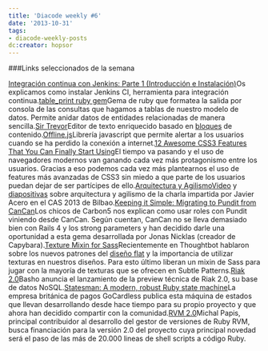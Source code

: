```yaml
---
title: 'Diacode weekly #6'
date: '2013-10-31'
tags:
- diacode-weekly-posts
dc:creator: hopsor
---
```


###Links seleccionados de la semana


[Integración continua con Jenkins: Parte 1 (Introducción e Instalación)](http://blog.diacode.com/integracion-continua-con-jenkins-parte-1-introduccion-e-instalacion)Os explicamos como instalar Jenkins CI, herramienta para integración continua.[table_print ruby gem](http://tableprintgem.com/)Gema de ruby que formatea la salida por consola de las consultas que hagamos a tablas de nuestro modelo de datos. Permite anidar datos de entidades relacionadas de manera sencilla.[Sir Trevor](http://madebymany.github.io/sir-trevor-js/)Editor de texto enriquecido basado en 
[bloques](https://github.com/madebymany/sir-trevor-blocks) de contenido.[Offline.js](http://github.hubspot.com/offline/docs/welcome/)Librería javascript que permite alertar a los usuarios cuando se ha perdido la conexión a internet.[12 Awesome CSS3 Features That You Can Finally Start Using](http://tutorialzine.com/2013/10/12-awesome-css3-features-you-can-finally-use/)El tiempo va pasando y el uso de navegadores modernos van ganando cada vez más protagonismo entre los usuarios. Gracias a eso podemos cada vez más plantearnos el uso de features más avanzadas de CSS3 sin miedo a que parte de los usuarios puedan dejar de ser partícipes de ello.[Arquitectura y Agilismo](http://www.youtube.com/watch?v=6TU-Bgf1Gxk)[Video](http://www.youtube.com/watch?v=6TU-Bgf1Gxk) y 
[diapositivas](https://speakerdeck.com/jacegu/arquitectura-y-agilismo) sobre arquitectura y agilismo de la charla impartida por Javier Acero en el CAS 2013 de Bilbao.[Keeping it Simple: Migrating to Pundit from CanCan](http://blog.carbonfive.com/2013/10/21/migrating-to-pundit-from-cancan/)Los chicos de Carbon5 nos explican como usar roles con Pundit viniendo desde CanCan. Según cuentan, CanCan no se lleva demasiado bien con Rails 4 y los strong parameters y han decidido darle una oportunidad a esta gema desarrollada por Jonas Nicklas (creador de Capybara).[Texture Mixin for Sass](http://robots.thoughtbot.com/texture-mixin-for-scss/)Recientemente en Thoughtbot hablaron sobre los nuevos patrones del 
[diseño flat](http://robots.thoughtbot.com/not-quite-flat-design/) y la importancia de utilizar texturas en nuestros diseños. Para esto último liberan un mixin de Sass para jugar con la mayoría de texturas que se ofrecen en Subtle Patterns.[Riak 2.0](http://basho.com/technical-preview-of-riak-2-0/)Basho anuncia el lanzamiento de la preview técnica de Riak 2.0, su base de datos NoSQL.[Statesman: A modern, robust Ruby state machine](https://gocardless.com/blog/statesman/)La empresa británica de pagos GoCardless publica esta máquina de estados que llevan desarrollando desde hace tiempo para su propio proyecto y que ahora han decidido compartir con la comunidad.[RVM 2.0](https://www.bountysource.com/fundraisers/489)Michal Papis, principal contribuidor al desarrollo del gestor de versiones de Ruby RVM, busca financiación para la versión 2.0 del proyecto cuya principal novedad será el paso de las más de 20.000 lineas de shell scripts a código Ruby.
